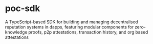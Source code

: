 # poc-sdk
A TypeScript-based SDK for building and managing decentralised reputation systems in dapps, featuring modular components for zero-knowledge proofs, p2p attestations, transaction history, and org based attestations
